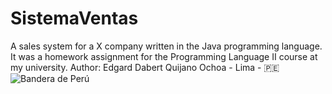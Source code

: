# SistemaVentas
A sales system for a X company written in the Java programming language. It was a homework assignment for the Programming Language II course at my university.
Author:
Edgard Dabert Quijano Ochoa - Lima - 🇵🇪![Bandera de Perú](https://upload.wikimedia.org/wikipedia/commons/d/df/Flag_of_Peru_%28state%29.svg)
